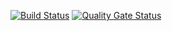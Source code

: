 [![Build Status](https://travis-ci.com/swsnu/swpp2021-team6.svg?branch=main)](https://travis-ci.com/swsnu/swpp2021-team6)
[![Quality Gate Status](https://sonarcloud.io/api/project_badges/measure?project=swsnu_swpp2021-team6&metric=alert_status)](https://sonarcloud.io/dashboard?id=swsnu_swpp2021-team6)
